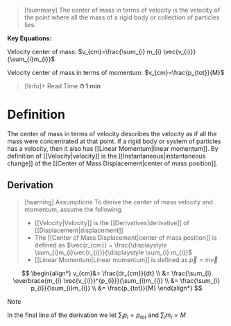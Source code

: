 
> [!summary]
The center of mass in terms of velocity is the velocity of the point where all the mass of a rigid body or collection of particles lies.
> 
**Key Equations:**
> 
Velocity center of mass:
$v_{cm}=\frac{\sum_{i} m_{i} \vec{v_{i}}}{\sum_{i}m_{i}}$
> 
Velocity center of mass in terms of momentum:
$v_{cm}=\frac{p_{tot}}{M}$

>[!info]+ Read Time
**⏱ 1 min**

# Definition 
The center of mass in terms of velocity describes the velocity as if all the mass were concentrated at that point. If a rigid body or system of particles has a velocity, then it also has [[Linear Momentum|linear momentum]]. By definition of [[Velocity|velocity]] is the [[Instantaneous|instantaneous change]] of the [[Center of Mass Displacement|center of mass position]]. 

## Derivation 
> [!warning] Assumptions
To derive the center of mass velocity and momentum, assume the following:
> - [[Velocity|Velocity]] is the [[Derivatives|derivative]] of [[Displacement|displacement]] 
> - The [[Center of Mass Displacement|center of mass position]] is defined as $\vec{r_{cm}} = \frac{\displaystyle \sum_{i}m_{i}\vec{r_{i}}}{\displaystyle \sum_{i} m_{i}}$
> - [[Linear Momentum|Linear momentum]] is defined as $\vec{p} =m\vec{v}$

$$
\begin{align*}
v_{cm}&= \frac{dr_{cm}}{dt} \\
&=  \frac{\sum_{i} \overbrace{m_{i} \vec{v_{i}}}^{p_{i}}}{\sum_{i}m_{i}} \\
&= \frac{\sum_{i} p_{i}}{\sum_{i}m_{i}} \\
&= \frac{p_{tot}}{M}
\end{align*}
$$

> [!note]
In the final line of the derivation we let $\displaystyle\sum_{i}p_{i}=p_{tot}$ and $\displaystyle\sum_{i}m_{i}=M$
